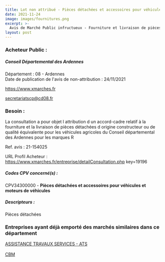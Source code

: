 ```yaml
---
title: Lot non attribué - Pièces détachées et accessoires pour véhicules et moteurs de véhicules
date: 2021-11-24
image: images/fournitures.png
excerpt: >-
  Avis de Marché Public infructueux - Fourniture et livraison de pièces détachées d'origine constructeur ou de qualité équivalente pour les véhicules agricoles du Conseil départemental des Ardennes-.
layout: post
---
```


### Acheteur Public :
##### Conseil Départemental des Ardennes
Département : 08 - Ardennes<br/>
Date de publication de l'avis de non-attribution : 24/11/2021


https://www.xmarches.fr

secretariatscp@cd08.fr


### Besoin :

La consultation a pour objet l attribution d un accord-cadre relatif à la fourniture et la livraison de pièces détachées d origine constructeur ou de qualité équivalente pour les véhicules agricoles du Conseil départemental des Ardennes pour les marques R

Ref. avis : 21-154025

URL Profil Acheteur : https://www.xmarches.fr/entreprise/detailConsultation.php key=19196

##### Codes CPV concerné(s) :
CPV34300000 - **Pièces détachées et accessoires pour véhicules et moteurs de véhicules** <br/>

##### Descripteurs :
Pièces détachées <br/>

### Entreprises ayant déjà emporté des marchés similaires dans ce département
<a href="/entreprise-568/siren-503857245">ASSISTANCE TRAVAUX SERVICES - ATS</a><br/><br/>
<a href="/entreprise-571/siren-531402386">CBM</a><br/><br/>

